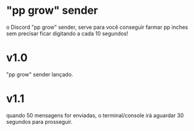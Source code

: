 # "pp grow" sender
o Discord "pp grow" sender, serve para você conseguir farmar pp inches sem precisar ficar digitando a cada 10 segundos!

# v1.0
"pp grow" sender lançado.
# v1.1
quando 50 mensagens for enviadas, o terminal/console irá aguardar 30 segundos para prosseguir.
